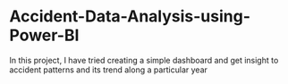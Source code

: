 # Accident-Data-Analysis-using-Power-BI
In this project, I have tried creating a simple dashboard and get insight to accident patterns and its trend along a particular year
